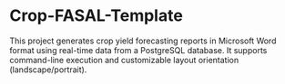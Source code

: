 # Crop-FASAL-Template
This project generates crop yield forecasting reports in Microsoft Word format using real-time data from a PostgreSQL database. It supports command-line execution and customizable layout orientation (landscape/portrait).
